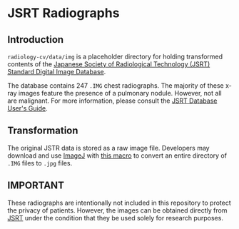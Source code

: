 # JSRT Radiographs

## Introduction

`radiology-cv/data/img` is a placeholder directory for holding transformed contents of the [Japanese Society of Radiological Technology (JSRT) Standard Digital Image Database](http://www.jsrt.or.jp/jsrt-db/eng.php).

The database contains 247 `.IMG` chest radiographs. The majority of these x-ray images feature the presence of a pulmonary nodule. However, not all are malignant. For more information, please consult the [JSRT Database User's Guide](../../docs/DB_UsersGuide2008.pdf).

## Transformation

The original JSTR data is stored as a raw image file. Developers may download and use [ImageJ](https://imagej.nih.gov/ij/) with [this macro](../../src/imagej/macro_img2jpeg.txt) to convert an entire directory of `.IMG` files to `.jpg` files. 

## IMPORTANT

These radiographs are intentionally not included in this repository to protect the privacy of patients. However, the images can be obtained directly from [JSRT]() under the condition that they be used solely for research purposes. 
